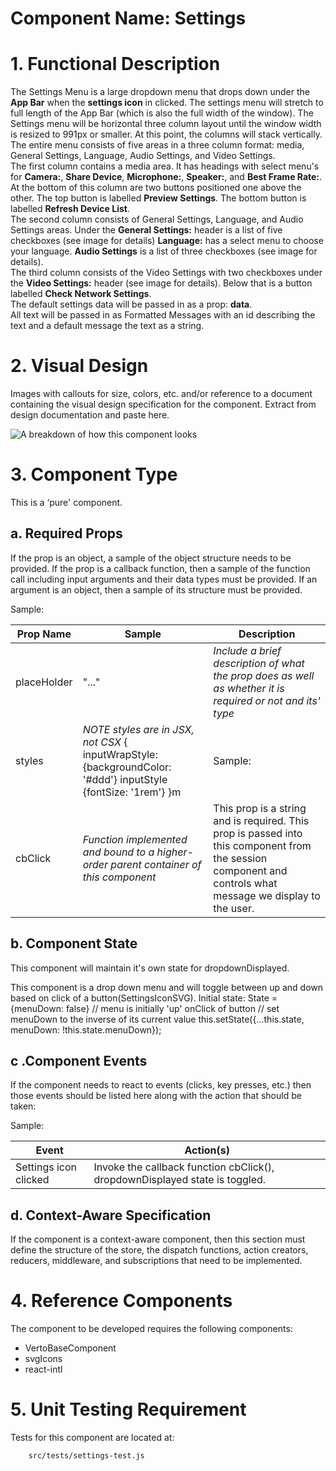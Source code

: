 # Component Name:  Settings   #
# 1. Functional Description #

The Settings Menu is a large dropdown menu that drops down under the **App Bar** when the **settings icon** in clicked.  The settings menu will stretch to full length of the App Bar (which is also the full width of the window). The Settings menu will be horizontal three column layout until the window width is resized to 991px or smaller. At this point, the columns will stack vertically.
The entire menu consists of five areas in a three column format: media, General Settings, Language, Audio Settings, and Video Settings.<br>
The first column contains a media area. It has headings with select menu's for **Camera:**, **Share Device**, **Microphone:**, **Speaker:**, and **Best Frame Rate:**. At the bottom of this column are two buttons positioned one above the other. The top button is labelled **Preview Settings**. The bottom button is labelled **Refresh Device List**.<br>
The second column consists of General Settings, Language, and Audio Settings areas. Under the **General Settings:** header is a list of five checkboxes (see image for details) **Language:** has a select menu to choose your language. **Audio Settings** is a list of three  checkboxes (see image for details).<br>
The third column consists of the Video Settings with two checkboxes under the **Video Settings:** header (see image for details). Below that is a button labelled **Check Network Settings**.<br>
The default settings data will be passed in as a prop: **data**.<br>
All text will be passed in as Formatted Messages with an id describing the text and a default message the text as a string.

# 2. Visual Design #  

Images with callouts for size, colors, etc. and/or reference to a document containing the visual design specification for the component.  Extract from design documentation and paste here.

![A breakdown of how this component looks](https://raw.githubusercontent.com/star2star/react-verto-communicator/master/documents/img/Settings-image-full.png)

# 3. Component Type #

This is a ‘pure' component.

## a. Required Props ##

If the prop is an object, a sample of the object structure needs to be provided.
If the prop is a callback function, then a sample of the function call including input arguments and their data types must be provided.  If an argument is an object, then a sample of its structure must be provided.

Sample:

| Prop Name | Sample | Description |
| ------------ | ------------- | ------------- |
| placeHolder | "..." | _Include a brief description of what the prop does as well as whether it is required or not and its' type_ |
| styles |  _NOTE styles are in JSX, not CSX_ { inputWrapStyle: {backgroundColor: '#ddd'} inputStyle {fontSize: '1rem'} }m | Sample: |
| cbClick |  _Function implemented and bound to a higher-order parent container of this component_ | This prop is a string and is required. This prop is passed into this component from the session component and controls what message we display to the user. |

## b. Component State ##

This component will maintain it's own state for dropdownDisplayed.

This component is a drop down menu and will toggle between up and down based on click of a button(SettingsIconSVG).
Initial state:
State = {menuDown: false}  // menu is initially 'up'
onClick of button
	// set menuDown to the inverse of its current value
this.setState({...this.state, menuDown: !this.state.menuDown});

## c .Component Events ##

If the component needs to react to events (clicks, key presses, etc.) then those events should be listed here along with the action that should be taken:

Sample:

Event | Action(s)
------------ | -------------
Settings icon clicked | Invoke the callback function cbClick(), dropdownDisplayed state is toggled.

## d. Context-Aware Specification ##

If the component is a context-aware component, then this section must define the structure of the store, the dispatch functions, action creators, reducers, middleware, and subscriptions that need to be implemented.

# 4. Reference Components #

The component to be developed requires the following components:

- VertoBaseComponent
- svgIcons
- react-intl


# 5. Unit Testing Requirement #
Tests for this component are located at:

        src/tests/settings-test.js

